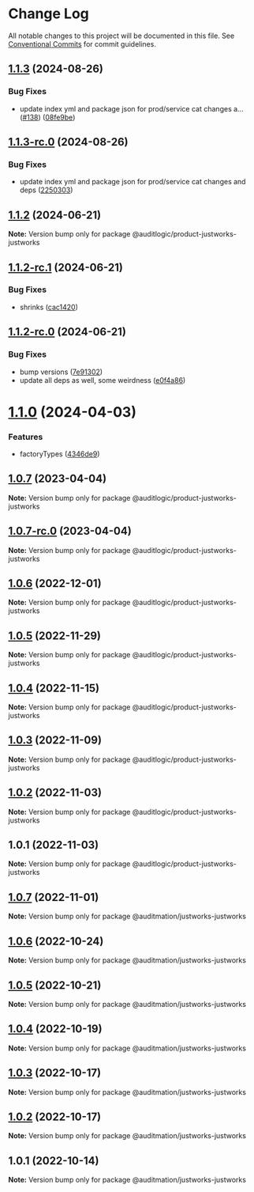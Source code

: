 # Change Log

All notable changes to this project will be documented in this file.
See [Conventional Commits](https://conventionalcommits.org) for commit guidelines.

## [1.1.3](https://github.com/auditlogic/product/compare/@auditlogic/product-justworks-justworks@1.1.2...@auditlogic/product-justworks-justworks@1.1.3) (2024-08-26)


### Bug Fixes

* update index yml and package json for prod/service cat changes a… ([#138](https://github.com/auditlogic/product/issues/138)) ([08fe9be](https://github.com/auditlogic/product/commit/08fe9beb1c8457462a19bc69caa02e6212d97e1a))





## [1.1.3-rc.0](https://github.com/auditlogic/product/compare/@auditlogic/product-justworks-justworks@1.1.2...@auditlogic/product-justworks-justworks@1.1.3-rc.0) (2024-08-26)


### Bug Fixes

* update index yml and package json for prod/service cat changes and deps ([2250303](https://github.com/auditlogic/product/commit/225030363a363608240135b7ebed386b28f01e4b))





## [1.1.2](https://github.com/auditlogic/product/compare/@auditlogic/product-justworks-justworks@1.1.2-rc.1...@auditlogic/product-justworks-justworks@1.1.2) (2024-06-21)

**Note:** Version bump only for package @auditlogic/product-justworks-justworks





## [1.1.2-rc.1](https://github.com/auditlogic/product/compare/@auditlogic/product-justworks-justworks@1.1.2-rc.0...@auditlogic/product-justworks-justworks@1.1.2-rc.1) (2024-06-21)


### Bug Fixes

* shrinks ([cac1420](https://github.com/auditlogic/product/commit/cac14200fefcd8183ab69fe89a47bd3f70f563e9))





## [1.1.2-rc.0](https://github.com/auditlogic/product/compare/@auditlogic/product-justworks-justworks@1.1.0...@auditlogic/product-justworks-justworks@1.1.2-rc.0) (2024-06-21)


### Bug Fixes

* bump versions ([7e91302](https://github.com/auditlogic/product/commit/7e913023b8b312150ed7762c32fbbe616be71de5))
* update all deps as well, some weirdness ([e0f4a86](https://github.com/auditlogic/product/commit/e0f4a864714e2d3de6bbf3da014d5312fe53be2f))





# [1.1.0](https://github.com/auditlogic/product/compare/@auditlogic/product-justworks-justworks@1.0.7...@auditlogic/product-justworks-justworks@1.1.0) (2024-04-03)


### Features

* factoryTypes ([4346de9](https://github.com/auditlogic/product/commit/4346de92693aee892fccf725338ffc7b80ab182b))





## [1.0.7](https://github.com/auditlogic/product/compare/@auditlogic/product-justworks-justworks@1.0.6...@auditlogic/product-justworks-justworks@1.0.7) (2023-04-04)

**Note:** Version bump only for package @auditlogic/product-justworks-justworks





## [1.0.7-rc.0](https://github.com/auditlogic/product/compare/@auditlogic/product-justworks-justworks@1.0.6...@auditlogic/product-justworks-justworks@1.0.7-rc.0) (2023-04-04)

**Note:** Version bump only for package @auditlogic/product-justworks-justworks





## [1.0.6](https://github.com/auditlogic/product/compare/@auditlogic/product-justworks-justworks@1.0.5...@auditlogic/product-justworks-justworks@1.0.6) (2022-12-01)

**Note:** Version bump only for package @auditlogic/product-justworks-justworks





## [1.0.5](https://github.com/auditlogic/product/compare/@auditlogic/product-justworks-justworks@1.0.4...@auditlogic/product-justworks-justworks@1.0.5) (2022-11-29)

**Note:** Version bump only for package @auditlogic/product-justworks-justworks





## [1.0.4](https://github.com/auditlogic/product/compare/@auditlogic/product-justworks-justworks@1.0.3...@auditlogic/product-justworks-justworks@1.0.4) (2022-11-15)

**Note:** Version bump only for package @auditlogic/product-justworks-justworks





## [1.0.3](https://github.com/auditlogic/product/compare/@auditlogic/product-justworks-justworks@1.0.2...@auditlogic/product-justworks-justworks@1.0.3) (2022-11-09)

**Note:** Version bump only for package @auditlogic/product-justworks-justworks





## [1.0.2](https://github.com/auditlogic/product/compare/@auditlogic/product-justworks-justworks@1.0.1...@auditlogic/product-justworks-justworks@1.0.2) (2022-11-03)

**Note:** Version bump only for package @auditlogic/product-justworks-justworks





## 1.0.1 (2022-11-03)

**Note:** Version bump only for package @auditlogic/product-justworks-justworks





## [1.0.7](https://github.com/auditmation/store-content/compare/@auditmation/justworks-justworks@1.0.6...@auditmation/justworks-justworks@1.0.7) (2022-11-01)

**Note:** Version bump only for package @auditmation/justworks-justworks





## [1.0.6](https://github.com/auditmation/store-content/compare/@auditmation/justworks-justworks@1.0.5...@auditmation/justworks-justworks@1.0.6) (2022-10-24)

**Note:** Version bump only for package @auditmation/justworks-justworks





## [1.0.5](https://github.com/auditmation/store-content/compare/@auditmation/justworks-justworks@1.0.4...@auditmation/justworks-justworks@1.0.5) (2022-10-21)

**Note:** Version bump only for package @auditmation/justworks-justworks





## [1.0.4](https://github.com/auditmation/store-content/compare/@auditmation/justworks-justworks@1.0.3...@auditmation/justworks-justworks@1.0.4) (2022-10-19)

**Note:** Version bump only for package @auditmation/justworks-justworks





## [1.0.3](https://github.com/auditmation/store-content/compare/@auditmation/justworks-justworks@1.0.2...@auditmation/justworks-justworks@1.0.3) (2022-10-17)

**Note:** Version bump only for package @auditmation/justworks-justworks





## [1.0.2](https://github.com/auditmation/store-content/compare/@auditmation/justworks-justworks@1.0.1...@auditmation/justworks-justworks@1.0.2) (2022-10-17)

**Note:** Version bump only for package @auditmation/justworks-justworks





## 1.0.1 (2022-10-14)

**Note:** Version bump only for package @auditmation/justworks-justworks
